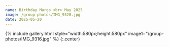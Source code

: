 ```yaml
---
name: Birthday Margo <br> May 2025
image: /group-photos/IMG_9320.jpg
date: 2025-05-20
---
```


{% include gallery.html style="width:580px;height:580px" image1="/group-photos/IMG_9316.jpg" %} {:.center}

